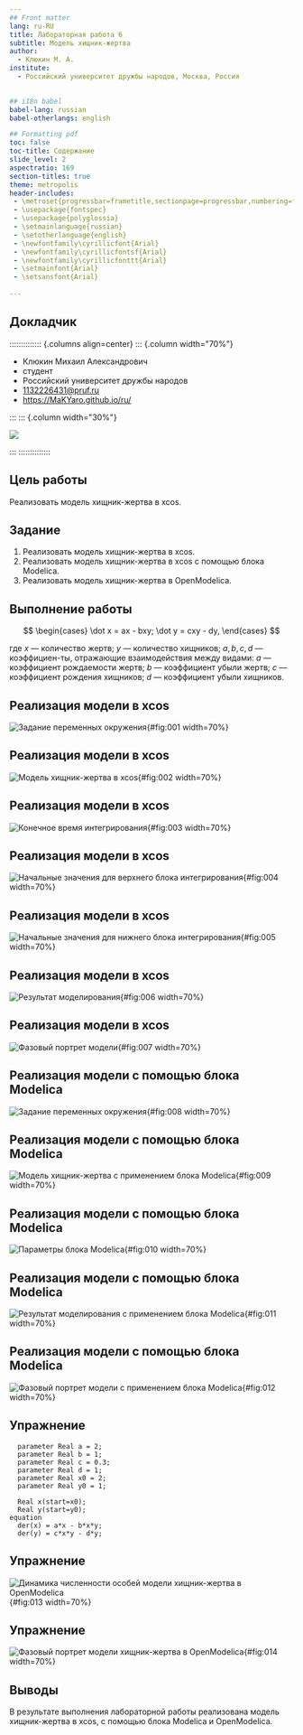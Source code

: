 ```yaml
---
## Front matter
lang: ru-RU
title: Лабораторная работа 6
subtitle: Модель хищник-жертва
author:
  - Клюкин М. А.
institute:
  - Российский университет дружбы народов, Москва, Россия
  

## i18n babel
babel-lang: russian
babel-otherlangs: english

## Formatting pdf
toc: false
toc-title: Содержание
slide_level: 2
aspectratio: 169
section-titles: true
theme: metropolis
header-includes:
 - \metroset{progressbar=frametitle,sectionpage=progressbar,numbering=fraction}
 - \usepackage{fontspec}
 - \usepackage{polyglossia}
 - \setmainlanguage{russian}
 - \setotherlanguage{english}
 - \newfontfamily\cyrillicfont{Arial}
 - \newfontfamily\cyrillicfontsf{Arial}
 - \newfontfamily\cyrillicfonttt{Arial}
 - \setmainfont{Arial}
 - \setsansfont{Arial}
 
---
```



## Докладчик

:::::::::::::: {.columns align=center}
::: {.column width="70%"}

  * Клюкин Михаил Александрович
  * студент
  * Российский университет дружбы народов
  * [1132226431@pruf.ru](mailto:1132226431@pfur.ru)
  * <https://MaKYaro.github.io/ru/>

:::
::: {.column width="30%"}

![](./image/XjDz893-bSI.jpg)

:::
::::::::::::::

## Цель работы
Реализовать модель хищник-жертва в xcos.

## Задание

1. Реализовать модель хищник-жертва в xcos.
2. Реализовать модель хищник-жертва в xcos с помощью блока Modelica.
3. Реализовать модель хищник-жертва в OpenModelica.

## Выполнение работы

$$
\begin{cases}
  \dot x = ax - bxy;
  \dot y = cxy - dy,
\end{cases}
$$

где $x$ — количество жертв; $y$ — количество хищников; $a, b, c, d$ — коэффициен-ты, отражающие взаимодействия между видами: $a$ — коэффициент рождаемости жертв; $b$ — коэффициент убыли жертв; $c$ — коэффициент рождения хищников; $d$ — коэффициент убыли хищников.

## Реализация модели в xcos

![Задание переменных окружения](image/1.png){#fig:001 width=70%}


## Реализация модели в xcos

![Модель хищник-жертва в xcos](image/model.png){#fig:002 width=70%}

## Реализация модели в xcos

![Конечное время интегрирования](image/2.png){#fig:003 width=70%}

## Реализация модели в xcos

![Начальные значения для верхнего блока интегрирования](image/3.png){#fig:004 width=70%}

## Реализация модели в xcos

![Начальные значения для нижнего блока интегрирования](image/4.png){#fig:005 width=70%}

## Реализация модели в xcos

![Результат моделирования](image/6.png){#fig:006 width=70%}

## Реализация модели в xcos

![Фазовый портрет модели](image/5.png){#fig:007 width=70%}

## Реализация модели с помощью блока Modelica

![Задание переменных окружения](image/7.png){#fig:008 width=70%}

## Реализация модели с помощью блока Modelica

![Модель хищник-жертва с применением блока Modelica](image/model-modelica.png){#fig:009 width=70%}

## Реализация модели с помощью блока Modelica

![Параметры блока Modelica](image/9.png){#fig:010 width=70%}

## Реализация модели с помощью блока Modelica

![Результат моделирования с применением блока Modelica](image/11.png){#fig:011 width=70%}

## Реализация модели с помощью блока Modelica

![Фазовый портрет модели с применением блока Modelica](image/10.png){#fig:012 width=70%}

## Упражнение

```
  parameter Real a = 2;
  parameter Real b = 1;
  parameter Real c = 0.3;
  parameter Real d = 1;
  parameter Real x0 = 2;
  parameter Real y0 = 1;

  Real x(start=x0);
  Real y(start=y0);
equation
  der(x) = a*x - b*x*y;
  der(y) = c*x*y - d*y;
```

## Упражнение

![Динамика численности особей модели хищник-жертва в OpenModelica](image/12.png){#fig:013 width=70%}

## Упражнение

![Фазовый портрет модели хищник-жертва в OpenModelica](image/14.png){#fig:014 width=70%}

## Выводы

В результате выполнения лабораторной работы реализована модель хищник-жертва в xcos, с помощью блока Modelica и OpenModelica.

